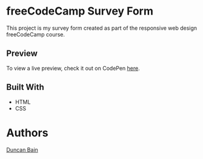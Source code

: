 # freeCodeCamp Survey Form
This project is my survey form created as part of the responsive web design freeCodeCamp course.

## Preview
To view a live preview, check it out on CodePen [here](https://codepen.io/duncanbain/pen/byeywN).

## Built With
- HTML
- CSS

# Authors
[Duncan Bain]([https://github.com/duncanjbain/](https://github.com/duncanjbain/))